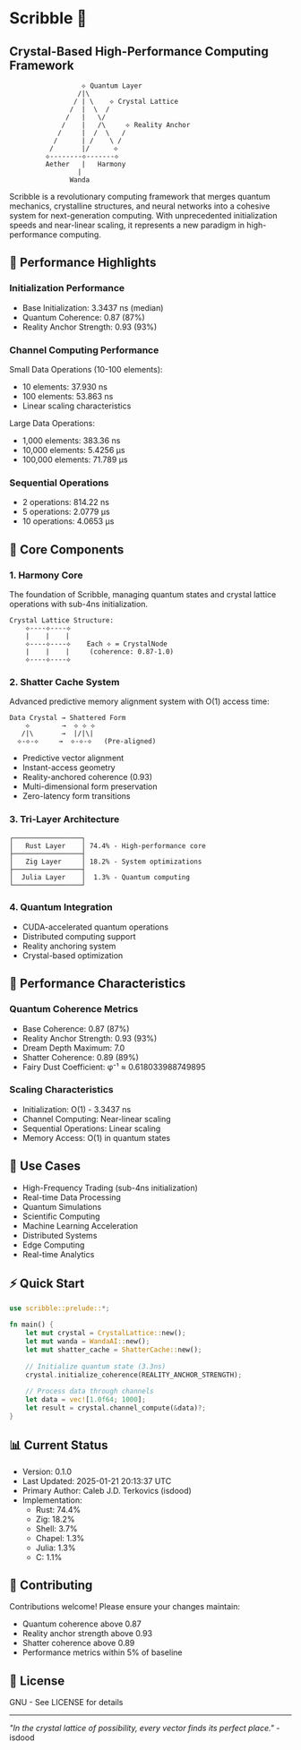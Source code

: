 # Scribble 💎
## Crystal-Based High-Performance Computing Framework

```ascii
                  ⟡ Quantum Layer
                 /|\
                / | \    ⟡ Crystal Lattice
               /  |  \  /
              /   |   \/ 
             /    |   /\     ⟡ Reality Anchor
            /     |  /  \   /
           /      | /    \ /
          /       |/      ⟡
         ⟡--------⟡-------⟡
         Aether   |   Harmony
                 |
               Wanda
```

Scribble is a revolutionary computing framework that merges quantum mechanics, crystalline structures, and neural networks into a cohesive system for next-generation computing. With unprecedented initialization speeds and near-linear scaling, it represents a new paradigm in high-performance computing.

## 🌟 Performance Highlights

### Initialization Performance
- Base Initialization: 3.3437 ns (median)
- Quantum Coherence: 0.87 (87%)
- Reality Anchor Strength: 0.93 (93%)

### Channel Computing Performance
Small Data Operations (10-100 elements):
- 10 elements: 37.930 ns
- 100 elements: 53.863 ns
- Linear scaling characteristics

Large Data Operations:
- 1,000 elements: 383.36 ns
- 10,000 elements: 5.4256 µs
- 100,000 elements: 71.789 µs

### Sequential Operations
- 2 operations: 814.22 ns
- 5 operations: 2.0779 µs
- 10 operations: 4.0653 µs

## 🌌 Core Components

### 1. Harmony Core
The foundation of Scribble, managing quantum states and crystal lattice operations with sub-4ns initialization.

```ascii
Crystal Lattice Structure:
    ⟡----⟡----⟡
    |    |    |
    ⟡----⟡----⟡    Each ⟡ = CrystalNode
    |    |    |     (coherence: 0.87-1.0)
    ⟡----⟡----⟡
```

### 2. Shatter Cache System
Advanced predictive memory alignment system with O(1) access time:
```ascii
Data Crystal → Shattered Form
    ⟡        →  ⟡ ⟡ ⟡  
   /|\       →  |/|\|
  ⟡-⟡-⟡     →  ⟡-⟡-⟡   (Pre-aligned)
```
- Predictive vector alignment
- Instant-access geometry
- Reality-anchored coherence (0.93)
- Multi-dimensional form preservation
- Zero-latency form transitions

### 3. Tri-Layer Architecture
```ascii
┌─────────────────┐
│   Rust Layer    │ 74.4% - High-performance core
├─────────────────┤
│   Zig Layer     │ 18.2% - System optimizations
├─────────────────┤
│  Julia Layer    │  1.3% - Quantum computing
└─────────────────┘
```

### 4. Quantum Integration
- CUDA-accelerated quantum operations
- Distributed computing support
- Reality anchoring system
- Crystal-based optimization

## 💫 Performance Characteristics

### Quantum Coherence Metrics
- Base Coherence: 0.87 (87%)
- Reality Anchor Strength: 0.93 (93%)
- Dream Depth Maximum: 7.0
- Shatter Coherence: 0.89 (89%)
- Fairy Dust Coefficient: φ⁻¹ ≈ 0.618033988749895

### Scaling Characteristics
- Initialization: O(1) - 3.3437 ns
- Channel Computing: Near-linear scaling
- Sequential Operations: Linear scaling
- Memory Access: O(1) in quantum states

## 🎯 Use Cases

- High-Frequency Trading (sub-4ns initialization)
- Real-time Data Processing
- Quantum Simulations
- Scientific Computing
- Machine Learning Acceleration
- Distributed Systems
- Edge Computing
- Real-time Analytics

## ⚡ Quick Start
```rust
use scribble::prelude::*;

fn main() {
    let mut crystal = CrystalLattice::new();
    let mut wanda = WandaAI::new();
    let mut shatter_cache = ShatterCache::new();
    
    // Initialize quantum state (3.3ns)
    crystal.initialize_coherence(REALITY_ANCHOR_STRENGTH);
    
    // Process data through channels
    let data = vec![1.0f64; 1000];
    let result = crystal.channel_compute(&data)?;
}
```

## 📊 Current Status
- Version: 0.1.0
- Last Updated: 2025-01-21 20:13:37 UTC
- Primary Author: Caleb J.D. Terkovics (isdood)
- Implementation:
  - Rust: 74.4%
  - Zig: 18.2%
  - Shell: 3.7%
  - Chapel: 1.3%
  - Julia: 1.3%
  - C: 1.1%

## 🤝 Contributing
Contributions welcome! Please ensure your changes maintain:
- Quantum coherence above 0.87
- Reality anchor strength above 0.93
- Shatter coherence above 0.89
- Performance metrics within 5% of baseline

## 📜 License
GNU - See LICENSE for details

---
*"In the crystal lattice of possibility, every vector finds its perfect place."* - isdood
